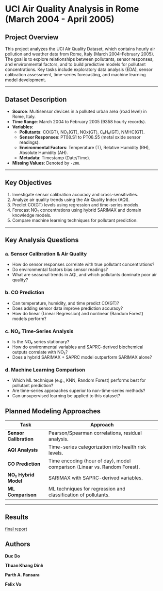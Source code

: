 # UCI Air Quality Analysis in Rome (March 2004 - April 2005)

## Project Overview

This project analyzes the UCI Air Quality Dataset, which contains hourly air pollution and weather data from Rome, Italy (March 2004–February 2005). The goal is to explore relationships between pollutants, sensor responses, and environmental factors, and to build predictive models for pollutant concentrations. Key tasks include exploratory data analysis (EDA), sensor calibration assessment, time-series forecasting, and machine learning model development.

------------------------------------------------------------------------

## Dataset Description

-   **Source**: Multisensor devices in a polluted urban area (road level) in Rome, Italy.
-   **Time Range**: March 2004 to February 2005 (9358 hourly records).
-   **Variables**:
    -   **Pollutants**: CO(GT), NO₂(GT), NOx(GT), C₆H₆(GT), NMHC(GT).
    -   **Sensor Responses**: PT08.S1 to PT08.S5 (metal oxide sensor readings).
    -   **Environmental Factors**: Temperature (T), Relative Humidity (RH), Absolute Humidity (AH).
    -   **Metadata**: Timestamp (Date/Time).
-   **Missing Values**: Denoted by `-200`.

------------------------------------------------------------------------

## Key Objectives

1.  Investigate sensor calibration accuracy and cross-sensitivities.
2.  Analyze air quality trends using the Air Quality Index (AQI).
3.  Predict CO(GT) levels using regression and time-series models.
4.  Forecast NO₂ concentrations using hybrid SARIMAX and domain knowledge models.
5.  Compare machine learning techniques for pollutant prediction.

------------------------------------------------------------------------

## Key Analysis Questions

### a. Sensor Calibration & Air Quality

-   How do sensor responses correlate with true pollutant concentrations?
-   Do environmental factors bias sensor readings?
-   What are seasonal trends in AQI, and which pollutants dominate poor air quality?

### b. CO Prediction

-   Can temperature, humidity, and time predict CO(GT)?
-   Does adding sensor data improve prediction accuracy?
-   How do linear (Linear Regression) and nonlinear (Random Forest) models perform?

### c. NO₂ Time-Series Analysis

-   Is the NO₂ series stationary?
-   How do environmental variables and SAPRC-derived biochemical outputs correlate with NO₂?
-   Does a hybrid SARIMAX + SAPRC model outperform SARIMAX alone?

### d. Machine Learning Comparison

-   Which ML technique (e.g., KNN, Random Forest) performs best for pollutant prediction?
-   Are time-series approaches superior to non-time-series methods?
-   Can unsupervised learning be applied to this dataset?

## Planned Modeling Approaches

| **Task** | **Approach** |
|------------------|-----------------------------------------------------|
| **Sensor Calibration** | Pearson/Spearman correlations, residual analysis. |
| **AQI Analysis** | Time-series categorization into health risk levels. |
| **CO Prediction** | Time encoding (hour of day), model comparison (Linear vs. Random Forest). |
| **NO₂ Hybrid Model** | SARIMAX with SAPRC-derived variables. |
| **ML Comparison** | ML techniques for regression and classification of pollutants. |

------------------------------------------------------------------------

## Results

[final report](reports/Final%20Report%20UCI%20Air%20Quality%20Analysis%20in%20Rome.pdf)


## Authors

**Duc Do**

**Thuan Khang Dinh**

**Parth A. Pansara**

**Felix Vo**
